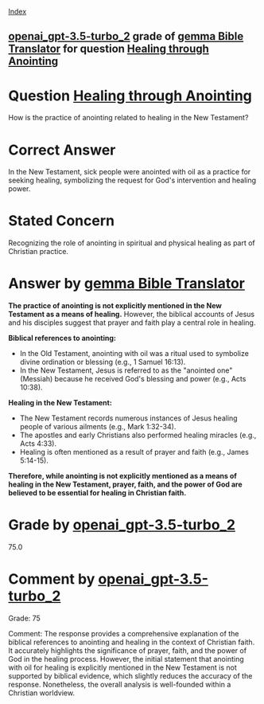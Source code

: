 
[Index](../../../../index.md)
## [openai_gpt-3.5-turbo_2](../../../grading_models/openai_gpt-3.5-turbo_2.md) grade of [gemma Bible Translator](../../../answering_models/gemma_Bible_Translator.md) for question [Healing through Anointing](../../../questions/Healing_through_Anointing.md)

# Question [Healing through Anointing](../../../questions/Healing_through_Anointing.md)
How is the practice of anointing related to healing in the New Testament?

# Correct Answer
In the New Testament, sick people were anointed with oil as a practice for seeking healing, symbolizing the request for God's intervention and healing power.

# Stated Concern
Recognizing the role of anointing in spiritual and physical healing as part of Christian practice.

# Answer by [gemma Bible Translator](../../../answering_models/gemma_Bible_Translator.md)
**The practice of anointing is not explicitly mentioned in the New Testament as a means of healing.** However, the biblical accounts of Jesus and his disciples suggest that prayer and faith play a central role in healing.

**Biblical references to anointing:**

* In the Old Testament, anointing with oil was a ritual used to symbolize divine ordination or blessing (e.g., 1 Samuel 16:13).
* In the New Testament, Jesus is referred to as the "anointed one" (Messiah) because he received God's blessing and power (e.g., Acts 10:38).

**Healing in the New Testament:**

* The New Testament records numerous instances of Jesus healing people of various ailments (e.g., Mark 1:32-34).
* The apostles and early Christians also performed healing miracles (e.g., Acts 4:33).
* Healing is often mentioned as a result of prayer and faith (e.g., James 5:14-15).

**Therefore, while anointing is not explicitly mentioned as a means of healing in the New Testament, prayer, faith, and the power of God are believed to be essential for healing in Christian faith.**

# Grade by [openai_gpt-3.5-turbo_2](../../../grading_models/openai_gpt-3.5-turbo_2.md)
75.0

# Comment by [openai_gpt-3.5-turbo_2](../../../grading_models/openai_gpt-3.5-turbo_2.md)
Grade: 75

Comment: The response provides a comprehensive explanation of the biblical references to anointing and healing in the context of Christian faith. It accurately highlights the significance of prayer, faith, and the power of God in the healing process. However, the initial statement that anointing with oil for healing is explicitly mentioned in the New Testament is not supported by biblical evidence, which slightly reduces the accuracy of the response. Nonetheless, the overall analysis is well-founded within a Christian worldview.
